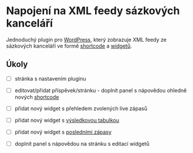 # Napojení na XML feedy sázkových kanceláří

Jednoduchý plugin pro [WordPress][1], který zobrazuje XML feedy ze sázkových kanceláří ve formě [shortcode][2] a [widgetů][3].

## Úkoly

- [ ] stránka s nastavením pluginu
- [ ] editovat/přidat příspěvek/stránku - doplnit panel s nápovědou ohledně nových [shortcode][2]
- [ ] přidat nový widget s přehledem zvolených live zápasů
- [ ] přidat nový widget s [výsledkovou tabulkou][5]
- [ ] přidat nový widget s [posledními zápasy][4]
- [ ] doplnit panel s nápovědou na stránku s editací widgetů


[1]: https://wordpress.org/plugins
[2]: https://codex.wordpress.org/Shortcode
[3]: https://codex.wordpress.org/WordPress_Widgets
[4]: https://premierleague.cz/zapasy/
[5]: https://premierleague.cz/tabulka/
